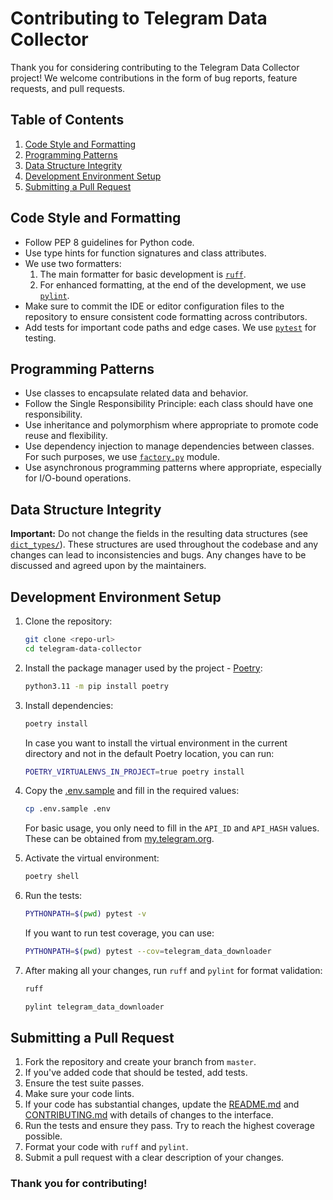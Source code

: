 # Contributing to Telegram Data Collector

Thank you for considering contributing to the Telegram Data Collector project! We welcome contributions in the form of bug reports, feature requests, and pull requests.

## Table of Contents

1. [Code Style and Formatting](#code-style-and-formatting)
1. [Programming Patterns](#programming-patterns)
1. [Data Structure Integrity](#data-structure-integrity)
1. [Development Environment Setup](#development-environment-setup)
1. [Submitting a Pull Request](#submitting-a-pull-request)

## Code Style and Formatting

- Follow PEP 8 guidelines for Python code.
- Use type hints for function signatures and class attributes.
- We use two formatters:
    1. The main formatter for basic development is [`ruff`](https://docs.astral.sh/ruff/).
    1. For enhanced formatting, at the end of the development, we use [`pylint`](https://pylint.pycqa.org/en/latest/).
- Make sure to commit the IDE or editor configuration files to the repository to ensure consistent code formatting across contributors.
- Add tests for important code paths and edge cases. We use [`pytest`](https://docs.pytest.org/en/stable/) for testing.

## Programming Patterns

- Use classes to encapsulate related data and behavior.
- Follow the Single Responsibility Principle: each class should have one responsibility.
- Use inheritance and polymorphism where appropriate to promote code reuse and flexibility.
- Use dependency injection to manage dependencies between classes. For such purposes, we use [`factory.py`](/telegram_data_downloader/factory.py) module.
- Use asynchronous programming patterns where appropriate, especially for I/O-bound operations.

## Data Structure Integrity

**Important:** Do not change the fields in the resulting data structures (see [`dict_types/`](/telegram_data_downloader/dict_types/)). These structures are used throughout the codebase and any changes can lead to inconsistencies and bugs. Any changes have to be discussed and agreed upon by the maintainers.

## Development Environment Setup

1. Clone the repository:

    ```bash
    git clone <repo-url>
    cd telegram-data-collector
    ```

1. Install the package manager used by the project - [Poetry](https://python-poetry.org/):

    ```bash
    python3.11 -m pip install poetry
    ```

1. Install dependencies:

    ```bash
    poetry install
    ```

    In case you want to install the virtual environment in the current directory and not in the default Poetry location, you can run:

    ```bash
    POETRY_VIRTUALENVS_IN_PROJECT=true poetry install
    ```

1. Copy the [.env.sample](/.env.sample) and fill in the required values:

    ```bash
    cp .env.sample .env
    ```

    For basic usage, you only need to fill in the `API_ID` and `API_HASH` values. These can be obtained from [my.telegram.org](https://my.telegram.org/apps).

1. Activate the virtual environment:

    ```bash
    poetry shell
    ```

1. Run the tests:

    ```bash
    PYTHONPATH=$(pwd) pytest -v
    ```

    If you want to run test coverage, you can use:

    ```bash
    PYTHONPATH=$(pwd) pytest --cov=telegram_data_downloader
    ```

1. After making all your changes, run `ruff` and `pylint` for format validation:

    ```bash
    ruff
    ```

    ```bash
    pylint telegram_data_downloader
    ```

## Submitting a Pull Request

1. Fork the repository and create your branch from `master`.
1. If you've added code that should be tested, add tests.
1. Ensure the test suite passes.
1. Make sure your code lints.
1. If your code has substantial changes, update the [README.md](/README.md) and [CONTRIBUTING.md](/CONTRIBUTING.md) with details of changes to the interface.
1. Run the tests and ensure they pass. Try to reach the highest coverage possible.
1. Format your code with `ruff` and `pylint`.
1. Submit a pull request with a clear description of your changes.

<!-- markdownlint-disable-next-line MD026 -->
### Thank you for contributing!
